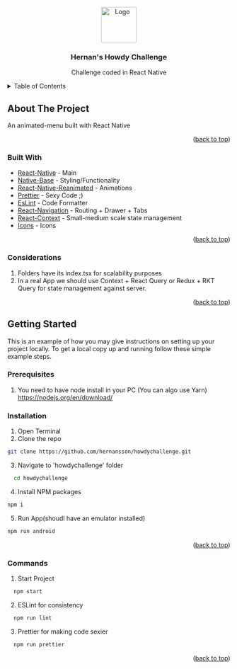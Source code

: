 <div id="top"></div>
<br />
<div align="center" >
  <a href="https://github.com/hernansson/howdychallenge">
    <img src="https://media.licdn.com/dms/image/C4D0BAQHWcXoYkdFuJQ/company-logo_200_200/0/1668431136235?e=1681948800&v=beta&t=GwfPLzUauA5sJKWkLCYSSaIa6EEB7RAJI2HDpcQta8Q" alt="Logo" width="80" height="80">
  </a>

<h3 align="center">Hernan's Howdy Challenge</h3>

  <p align="center">
    Challenge coded in React Native

</div>

<!-- TABLE OF CONTENTS -->
<details>
  <summary>Table of Contents</summary>
    <ul>
      <li><a href="#about-the-project">About The Project</a></li>
        <li><a href="#built-with">Built With</a></li>
        <li><a href="#considerations">Considerations</a></li>
    </ul>
      <a href="#getting-started">Getting Started</a>
      <ul>
        <li><a href="#prerequisites">Prerequisites</a></li>
        <li><a href="#installation">Installation</a></li>
        <li><a href="#commands">Commands</a></li>
      </ul>

</details>

<!-- ABOUT THE PROJECT -->

## About The Project

An animated-menu built with React Native

 <source src="https://streamable.com/b4vkt3" type="video/mp4">
<p align="right">(<a href="#top">back to top</a>)</p>

### Built With

- [React-Native](https://reactnative.dev/) - Main
- [Native-Base](https://mui.com/) - Styling/Functionality
- [React-Native-Reanimated](https://www.npmjs.com/package/react-native-reanimated) - Animations
- [Prettier](https://prettier.io/) - Sexy Code ;)
- [EsLint](https://eslint.org/) - Code Formatter
- [React-Navigation](https://reactnavigation.org/) - Routing + Drawer + Tabs
- [React-Context](https://reactjs.org) - Small-medium scale state management
- [Icons](https://www.npmjs.com/package/react-native-vector-icons) - Icons

<p align="right">(<a href="#top">back to top</a>)</p>

### Considerations

1. Folders have its index.tsx for scalability purposes
2. In a real App we should use Context + React Query or Redux + RKT Query for state management against server.

<p align="right">(<a href="#top">back to top</a>)</p>
<!-- GETTING STARTED -->

## Getting Started

This is an example of how you may give instructions on setting up your project locally.
To get a local copy up and running follow these simple example steps.

### Prerequisites

1. You need to have node install in your PC (You can algo use Yarn)
   https://nodejs.org/en/download/

### Installation

1. Open Terminal
2. Clone the repo

```sh
git clone https://github.com/hernansson/howdychallenge.git
```

3. Navigate to 'howdychallenge' folder

```sh
  cd howdychallenge
```

4. Install NPM packages

```sh
npm i
```

5. Run App(shoudl have an emulator installed)

```sh
npm run android
```

<p align="right">(<a href="#top">back to top</a>)</p>

### Commands

1. Start Project

```sh
  npm start
```

2. ESLint for consistency

```sh
  npm run lint
```

3. Prettier for making code sexier

```sh
  npm run prettier
```

<p align="right">(<a href="#top">back to top</a>)</p>
